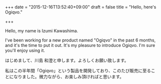 +++
date = "2015-12-16T13:52:40+09:00"
draft = false
title = "Hello, here's Ogiqvo."

+++

Hello, my name is Izumi Kawashima.

I've been working for a new product named "Ogiqvo" in the past 6 months, and it's the time to put it out. It's my pleasure to introduce Ogiqvo. I'm sure you'll enjoy using it.

はじめまして、川島 和澄と申します。よろしくお願い致します。

私はこの半年間「Ogiqvo」という製品を開発しており、このたび販売に至ることになりました。微力ながら、お楽しみ頂ければと思います。
